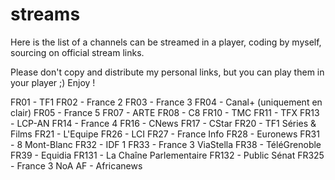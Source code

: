# streams
Here is the list of a channels can be streamed in a player, coding by myself, sourcing on official stream links.

Please don't copy and distribute my personal links, but you can play them in your player ;) Enjoy !

FR01 - TF1
FR02 - France 2
FR03 - France 3
FR04 - Canal+ (uniquement en clair)
FR05 - France 5
FR07 - ARTE
FR08 - C8
FR10 - TMC
FR11 - TFX
FR13 - LCP-AN 
FR14 - France 4
FR16 - CNews
FR17 - CStar
FR20 - TF1 Séries & Films
FR21 - L'Equipe
FR26 - LCI
FR27 - France Info
FR28 - Euronews
FR31 - 8 Mont-Blanc
FR32 - IDF 1
FR33 - France 3 ViaStella
FR38 - TéléGrenoble
FR39 - Equidia
FR131 - La Chaîne Parlementaire
FR132 - Public Sénat
FR325 - France 3 NoA
AF - Africanews
